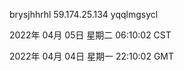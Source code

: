 brysjhhrhl 59.174.25.134 yqqlmgsycl

2022年 04月 05日 星期二 06:10:02 CST

2022年 04月 04日 星期一 22:10:02 GMT
